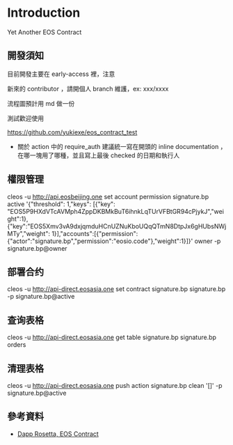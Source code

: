 # Introduction
Yet Another EOS Contract

## 開發須知
目前開發主要在 early-access 裡，注意

新來的 contributor ，請開個人 branch 維護，ex: xxx/xxxx

流程圖預計用 md 做一份

測試歡迎使用

https://github.com/yukiexe/eos_contract_test

- 關於 action 中的 require_auth
  建議統一寫在開頭的 inline documentation ，在哪一塊用了哪種，並且寫上最後 checked 的日期和執行人

## 權限管理
cleos -u http://api.eosbeijing.one set account permission signature.bp active '{"threshold": 1,"keys": [{"key": "EOS5P9HXdVTcAVMph4ZppDKBMkBuT6ihnkLqTUrVFBtGR94cPjykJ","weight":1},{"key":"EOS5Xmv3vA9dxjqmduHCnUZNuKboUQqQTmN8DtpJx6gHUbsNWjMTy","weight": 1}],"accounts":[{"permission":{"actor":"signature.bp","permission":"eosio.code"},"weight":1}]}' owner -p signature.bp@owner

## 部署合约
cleos -u http://api-direct.eosasia.one set contract signature.bp signature.bp -p signature.bp@active

## 查询表格
cleos -u http://api-direct.eosasia.one get table signature.bp signature.bp orders

## 清理表格
cleos -u http://api-direct.eosasia.one push action signature.bp clean '[]' -p signature.bp@active

## 參考資料
- [Dapp Rosetta, EOS Contract](https://github.com/Dapp-rosetta/dapp-rosetta-contract/tree/master/Contract/EOS)


